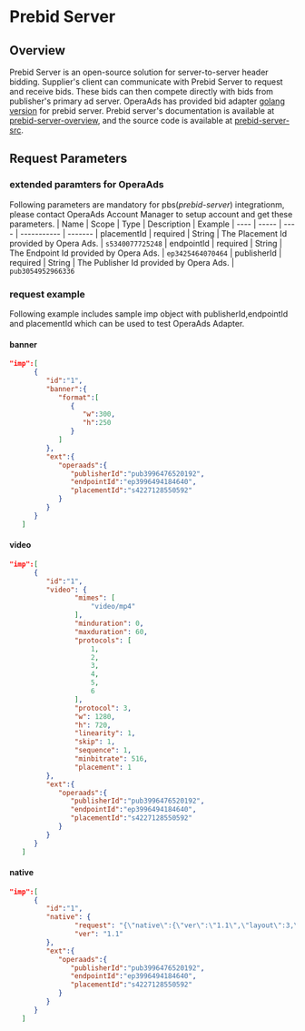 # Prebid Server

## Overview

Prebid Server is an open-source solution for server-to-server header bidding. Supplier's client can communicate with Prebid Server to request and receive bids. These bids can then compete directly with bids from publisher's primary ad server.
OperaAds has provided bid adapter [golang version](https://docs.prebid.org/dev-docs/pbs-bidders.html#operaads) for prebid server. Prebid server's documentation is available at [prebid-server-overview](https://docs.prebid.org/prebid-server/overview/prebid-server-overview.html), and the source code is available at [prebid-server-src](https://github.com/prebid/prebid-server).

## Request Parameters
### extended paramters for OperaAds
Following parameters are mandatory for pbs(*prebid-server*) integrationm, please contact OperaAds Account Manager to setup account and get these parameters.
| Name | Scope | Type | Description | Example
| ---- | ----- | ---- | ----------- | -------
| placementId | required | String | The Placement Id provided by Opera Ads. | `s5340077725248`
| endpointId | required | String | The Endpoint Id provided by Opera Ads. | `ep3425464070464`
| publisherId | required | String | The Publisher Id provided by Opera Ads. | `pub3054952966336` 

### request example
Following example includes sample imp object with publisherId,endpointId and placementId which can be used to test OperaAds Adapter.

#### banner

```json
"imp":[
      {
         "id":"1",
         "banner":{
            "format":[
               {
                  "w":300,
                  "h":250
               }
            ]
         },
         "ext":{
            "operaads":{
               "publisherId":"pub3996476520192",
               "endpointId":"ep3996494184640",
               "placementId":"s4227128550592"
            }
         }
      }
   ]
```

#### video

```json
"imp":[
      {
         "id":"1",
         "video": {
                "mimes": [
                    "video/mp4"
                ],
                "minduration": 0,
                "maxduration": 60,
                "protocols": [
                    1,
                    2,
                    3,
                    4,
                    5,
                    6
                ],
                "protocol": 3,
                "w": 1280,
                "h": 720,
                "linearity": 1,
                "skip": 1,
                "sequence": 1,
                "minbitrate": 516,
                "placement": 1
         },
         "ext":{
            "operaads":{
               "publisherId":"pub3996476520192",
               "endpointId":"ep3996494184640",
               "placementId":"s4227128550592"
            }
         }
      }
   ]
```

#### native

```json
"imp":[
      {
         "id":"1",
         "native": {
                "request": "{\"native\":{\"ver\":\"1.1\",\"layout\":3,\"assets\":[{\"id\":1,\"required\":1,\"title\":{\"len\":90}},{\"id\":2,\"required\":1,\"img\":{\"type\":3,\"wmin\":344,\"hmin\":194}},{\"id\":3,\"required\":1,\"img\":{\"type\":1,\"w\":128,\"wmin\":80,\"h\":128,\"hmin\":80}},{\"id\":4,\"required\":1,\"data\":{\"type\":2,\"len\":90}},{\"id\":6,\"required\":1,\"data\":{\"type\":12,\"len\":15}}]}}",
                "ver": "1.1"
         },
         "ext":{
            "operaads":{
               "publisherId":"pub3996476520192",
               "endpointId":"ep3996494184640",
               "placementId":"s4227128550592"
            }
         }
      }
   ]
```
